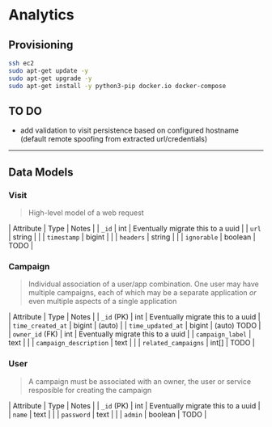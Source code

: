 # Analytics

## Provisioning
```bash
ssh ec2
sudo apt-get update -y
sudo apt-get upgrade -y
sudo apt-get install -y python3-pip docker.io docker-compose
```

## TO DO
- add validation to visit persistence based on configured hostname (default remote spoofing from extracted url/credentials)

---
## Data Models

### Visit
> High-level model of a web request

| Attribute | Type | Notes |
| `_id` | int | Eventually migrate this to a uuid |
| `url` | string |  |
| `timestamp` | bigint |  |
| `headers` | string |  |
| `ignorable` | boolean | TODO |


### Campaign
> Individual association of a user/app combination. One user may have multiple campaigns, each of which may be a separate application *or* even multiple aspects of a single application

| Attribute | Type | Notes |
| `_id` (PK) | int | Eventually migrate this to a uuid |
| `time_created_at` | bigint | (auto) |
| `time_updated_at` | bigint | (auto) TODO |
| `owner_id` (FK) | int | Eventually migrate this to a uuid |
| `campaign_label` | text |  |
| `campaign_description` | text |  |
| `related_campaigns` | int[] | TODO |

### User
> A campaign must be associated with an owner, the user or service resposible for creating the campaign

| Attribute | Type | Notes |
| `_id` (PK) | int | Eventually migrate this to a uuid |
| `name` | text |  |
| `password` | text |  |
| `admin` | boolean | TODO |
